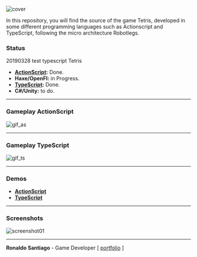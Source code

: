 ![cover](img_cover_tetris.png)

In this repository, you will find the source of the game Tetris, developed in some different programming languages such as Actionscript and TypeScript, following the micro architecture Robotlegs.

### Status
20190328 test typescript Tetris
+ **[ActionScript](https://ronaldosetzer.github.io/portfolio/open_source/tetris_as/):** Done.
+ **Haxe/OpenFl:** in Progress.
+ **[TypeScript](https://ronaldosetzer.github.io/portfolio/open_source/tetris_ts/):** Done.
+ **C#/Unity:** to do.

* * *

### Gameplay ActionScript

![gif_as](gif_tetris_as_demo.gif)

* * *

### Gameplay TypeScript

![gif_ts](gif_tetris_ts_demo.gif)

* * *

### Demos
+ **[ActionScript](https://ronaldosetzer.github.io/portfolio/open_source/tetris_as/)**
+ **[TypeScript](https://ronaldosetzer.github.io/portfolio/open_source/tetris_ts/)**

* * *


### Screenshots
![screenshot01](img_game_tetris.png)
* * *

**Ronaldo Santiago**  - Game Developer [ [portfolio](https://ronaldosetzer.github.io/portfolio/) ]
